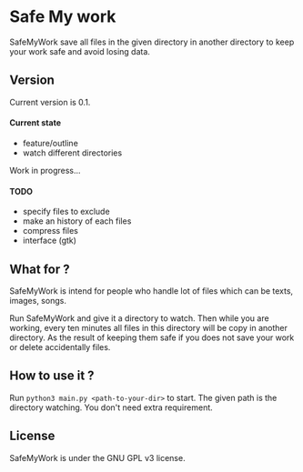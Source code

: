# Safe My work
SafeMyWork save all files in the given directory in another directory to keep your work safe and avoid losing data.

## Version
Current version is 0.1.
#### Current state
 - feature/outline
 - watch different directories

Work in progress...

#### TODO
 - specify files to exclude
 - make an history of each files
 - compress files
 - interface (gtk)

## What for ?
SafeMyWork is intend for people who handle lot of files which can be texts, images, songs.

Run SafeMyWork and give it a directory to watch. Then while you are working, every ten minutes all files in this directory will be copy in another directory. As the result of keeping them safe if you does not save your work or delete accidentally files.

## How to use it ?
Run `python3 main.py <path-to-your-dir>` to start. The given path is the directory watching. You don't need extra requirement.

## License
SafeMyWork is under the GNU GPL v3 license.
